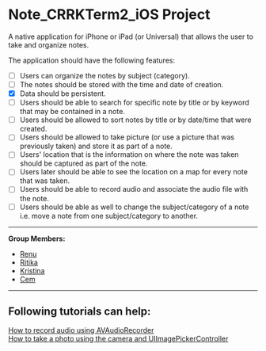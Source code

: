 # Note_CRRKTerm2_iOS Project

A native application for iPhone or iPad (or Universal) that allows the user to take and organize notes.  

The application should have the following features:  

- [ ] Users can organize the notes by subject (category).
- [ ] The notes should be stored with the time and date of creation.
- [x] Data should be persistent.
- [ ] Users should be able to search for specific note by title or by keyword that may be contained in a note.
- [ ] Users should be allowed to sort notes by title or by date/time that were created.
- [ ] Users should be allowed to take picture (or use a picture that was previously taken) and store it as part of a note.
- [ ] Users' location that is the information on where the note was taken should be captured as part of the note.
- [ ] Users later should be able to see the location on a map for every note that was taken.
- [ ] Users should be able to record audio and associate the audio file with the note.
- [ ] Users should be able as well to change the subject/category of a note i.e. move a note from one
subject/category to another.
---
**Group Members:**  
- [Renu](https://github.com/Renu11111)
- [Ritika](https://github.com/RainaRiti)
- [Kristina](https://github.com/kristina807287)
- [Cem](https://github.com/cemsafa)
---
## Following tutorials can help:
[How to record audio using AVAudioRecorder](https://www.hackingwithswift.com/example-code/media/how-to-record-audio-using-avaudiorecorder)  
[How to take a photo using the camera and UIImagePickerController](https://www.hackingwithswift.com/example-code/uikit/how-to-take-a-photo-using-the-camera-and-uiimagepickercontroller)

